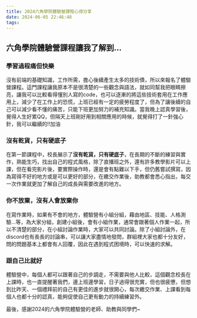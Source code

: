 ```yaml
---
title: 2024六角學院體驗營課程心得分享
date: 2024-06-05 22:46:48
tags:
---
```

## 六角學院體驗營課程讓我了解到...
### 學習過程痛但快樂
沒有前端的基礎知識，工作所需，擔心後續產生太多的技術債，所以來報名了體驗營課程。這門課程讓我原本不是很清楚的一些觀念與語法，就如同幫我把眼睛擦亮，讓我可以比較看得懂別人寫的code，也可以逐漸的將這些技術套用在工作應用上，減少了在工作上的恐慌，上班已經有一定的疲勞程度了，但為了讓後續的自己可以減少看不懂的痛苦，只能下班更加努力的補充知識。當我晚上認真學習後，覺得人生好累QQ，但隔天上班剛好用到相關應用的時候，就覺得打了一針強心針，我可以繼續的!!加油
### 沒有乾貨，只有硬底子
在第一節課程中，校長展示了**沒有乾貨，只有硬底子**，在長期的不斷的練習與實作，熟能生巧，找出自己的程式風格，除了直播班之外，還有許多教學影片可以上課，但在看完影片後，要實際操作時，還是會有點難以下手，但仍舊嘗試撰寫，因為寫得不好的地方或是可以更好的部分，在繳交作業後，助教都會悉心指出，每交一次作業就更加了解自己的成長與需要改進的地方。
### 你不放棄，沒有人會放棄你
在寫作業時，如果有不會的地方，體驗營有小組分組，藉由地區、技能、人格測驗...等，為大家分組，創建小組後，會有小組作業，通常會跟著個人作業一起，所以不清楚的部分，在小組討論作業時，大家可以共同討論。除了小組討論外，在discord也有長長的討論串，可以讓大家盡情地發問，群組裡大家也都十分友好，問的問題基本上都會有人回覆，因此在遇到程式困境時，可以快速的求解。
### 跟自己比就好
體驗營中，每個人都可以跟著自己的步調走，不需要與他人比較，這個觀念校長在上課時，也一直提醒著我們，邊上班邊學習，日子過得很充實，但也很疲憊，但想到比昨天、一個禮拜前的自己有更佳的進步就很開心，每次繳交作業、上課看到每個人也都十分的認真，能夠促使自己更有動力的持續練習外。

最後，感謝2024的六角學院體驗營的老師、助教與同學們~
